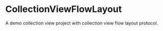 # CollectionViewFlowLayout
A demo collection view project with collection view flow layout protocol.
